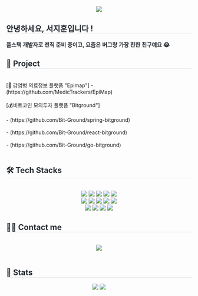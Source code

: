 <div align= "center">
       <img src="https://capsule-render.vercel.app/api?type=transparent&color=9e9e9e&height=120&text=Hello%20World👋🏻%20I'm%20jihoon&animation=&fontColor=212121&fontSize=50" />
    </div>
    <div style="text-align: left;"> 
    <h2 style="border-bottom: 1px solid #d8dee4; color: #282d33;"> 안녕하세요, 서지훈입니다 ! </h2>  
    <div style="font-weight: 700; font-size: 15px; text-align: left; color: #282d33;"> 풀스택 개발자로 전직 준비 중이고, 요즘은 버그랑 가장 친한 친구예요 😂  </div> 
    </div>
    <div style="text-align: left;">
    <h2 style="border-bottom: 1px solid #d8dee4; color: #282d33;"> 🔭 Project </h2> <br> 
    <div align= "left"> 
        [🏥 감염병 의료정보 플랫폼 "Epimap"] - (https://github.com/MedicTrackers/EpiMap)<br><br>
        [💰비트코인 모의투자 플랫폼 "Bitground"] <br><br>
       - (https://github.com/Bit-Ground/spring-bitground)<br><br>
       - (https://github.com/Bit-Ground/react-bitground)<br><br>
       - (https://github.com/Bit-Ground/go-bitground)
    </div>  <br> 
    <div align= "center">  </div> 
    </div>
    <div style="text-align: left;">
    <h2 style="border-bottom: 1px solid #d8dee4; color: #282d33;"> 🛠️ Tech Stacks </h2> <br> 
    <div  align= "center"> <img src="https://img.shields.io/badge/HTML5-E34F26?style=for-the-badge&logo=HTML5&logoColor=white">
          <img src="https://img.shields.io/badge/CSS3-1572B6?style=for-the-badge&logo=CSS3&logoColor=white">
          <img src="https://img.shields.io/badge/Spring-6DB33F?style=for-the-badge&logo=Spring&logoColor=white">
          <img src="https://img.shields.io/badge/springboot-6DB33F?style=for-the-badge&logo=Springboot&logoColor=white">
          <img src="https://img.shields.io/badge/React-61DAFB?style=for-the-badge&logo=React&logoColor=white">
          <br/><img src="https://img.shields.io/badge/Notion-000000?style=for-the-badge&logo=Notion&logoColor=white">
          <img src="https://img.shields.io/badge/MySQL-4479A1?style=for-the-badge&logo=MySQL&logoColor=white">
          <img src="https://img.shields.io/badge/Java-007396?style=for-the-badge&logo=Java&logoColor=white">
          <img src="https://img.shields.io/badge/Javascript-F7DF1E?style=for-the-badge&logo=Javascript&logoColor=white">
          <img src="https://img.shields.io/badge/Jenkins-D24939?style=for-the-badge&logo=Jenkins&logoColor=white">
          <br/><img src="https://img.shields.io/badge/Github-181717?style=for-the-badge&logo=Github&logoColor=white">
          <img src="https://img.shields.io/badge/Figma-F24E1E?style=for-the-badge&logo=Figma&logoColor=white">
          <img src="https://img.shields.io/badge/Git-F05032?style=for-the-badge&logo=Git&logoColor=white">
          <img src="https://img.shields.io/badge/Docker-2496ED?style=for-the-badge&logo=Docker&logoColor=white">
          </div>
    </div>
    <div style="text-align: left;">
    <h2 style="border-bottom: 1px solid #d8dee4; color: #282d33;"> 🧑‍💻 Contact me </h2> <br> 
    <div align= "center"> <a href=mailto:tjwlgns2011@gamil.com> <img src="https://img.shields.io/badge/Gmail-EA4335?style=for-the-badge&logo=Gmail&logoColor=white&link=mailto:tjwlgns2011@gamil.com"> </a>
          </div>  <br> 
    <div align= "center">  </div> 
    </div>
    <div style="text-align: left;"> 
    <h2 style="border-bottom: 1px solid #d8dee4; color: #282d33;"> 🏅 Stats </h2> <div align= "center"> <img src="https://github-readme-stats.vercel.app/api?username=seo-ji-hoon&bg_color=180,000000,&title_color=000000&text_color=000000"
         /> <img src="https://github-readme-stats.vercel.app/api/top-langs/?username=seo-ji-hoon&layout=compact&bg_color=180,000000,&title_color=000000&text_color=000000"
           /> </div> 
    </div>
    
